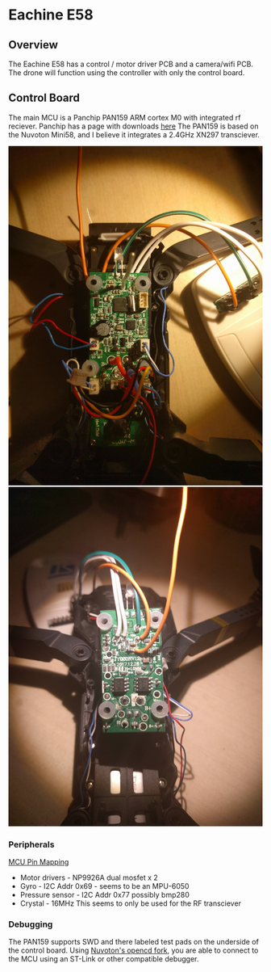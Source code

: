 # Eachine E58

## Overview
The Eachine E58 has a control / motor driver PCB and a camera/wifi PCB.
The drone will function using the controller with only the control board.

## Control Board
The main MCU is a Panchip PAN159 ARM cortex M0 with integrated rf reciever. Panchip has a page with downloads [here](http://bbs.panchip.com/forum.php?mod=viewthread&tid=35&extra=page%3D1)
The PAN159 is based on the Nuvoton Mini58, and I believe it integrates a 2.4GHz XN297 transciever.

![Top side](control-top.jpg)
![Bottom side](control-bottom.jpg)

### Peripherals
[MCU Pin Mapping](PinMapping.md)
* Motor drivers - NP9926A dual mosfet x 2
* Gyro - I2C Addr 0x69 - seems to be an MPU-6050
* Pressure sensor - I2C Addr 0x77 possibly bmp280
* Crystal - 16MHz This seems to only be used for the RF transciever

### Debugging
The PAN159 supports SWD and there labeled test pads on the underside of the control board. Using [Nuvoton's opencd fork](https://github.com/OpenNuvoton/OpenOCD-Nuvoton), you are able to connect to the MCU using an ST-Link or other compatible debugger.
